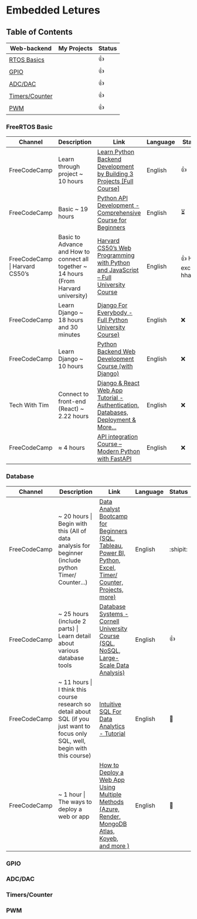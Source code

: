 # Embedded Letures

## Table of Contents

| Web-backend                                 | My Projects | Status |
| ------------------------------------------- | ----------- | ------ |
| [RTOS Basics](#database "Goto Python APIs") |             | :+1:   |
| [GPIO](#database)                           |             | :+1:   |
| [ADC/DAC](#database)                        |             | :+1:   |
| [Timers/Counter](#database)                 |             | :+1:   |
| [PWM](#database)                            |             | :+1:   |

<!-- ##  OpenCV, Data structures and Algorithms (python), R, FreeRTOS Basic, Vector Database, GitHub Actions, Timer/ Counter, Generative AI -->

### FreeRTOS Basic

| Channel                        | Description                                                                           | Link                                                                                                                                                   | Language | Status                   |
| ------------------------------ | ------------------------------------------------------------------------------------- | ------------------------------------------------------------------------------------------------------------------------------------------------------ | -------- | ------------------------ |
| FreeCodeCamp                   | Learn through project ~ 10 hours                                                      | [Learn Python Backend Development by Building 3 Projects \[Full Course\]](https://www.youtube.com/watch?v=ftKiHCDVwfA&list=LL&index=1&t=263s)          | English  | :+1:                     |
| FreeCodeCamp                   | Basic ~ 19 hours                                                                      | [Python API Development - Comprehensive Course for Beginners](https://www.youtube.com/watch?v=0sOvCWFmrtA&list=LL&index=1&t=2s)                        | English  | ⏳                       |
| FreeCodeCamp \| Harvard CS50’s | Basic to Advance and How to connect all together ~ 14 hours (From Harvard university) | [Harvard CS50’s Web Programming with Python and JavaScript – Full University Course](https://www.youtube.com/watch?v=vzGllw18DkA&list=LL&index=2&t=0s) | English  | :+1: How exciting hhaaa. |
| FreeCodeCamp                   | Learn Django ~ 18 hours and 30 minutes                                                | [Django For Everybody - Full Python University Course)](https://www.youtube.com/watch?v=o0XbHvKxw7Y&list=LL&index=3)                                   | English  | :x:                      |
| FreeCodeCamp                   | Learn Django ~ 10 hours                                                               | [Python Backend Web Development Course (with Django)](https://www.youtube.com/watch?v=jBzwzrDvZ18&list=LL&index=2)                                     | English  | :x:                      |
| Tech With Tim                  | Connect to front-end (React) ~ 2.22 hours                                             | [Django & React Web App Tutorial - Authentication, Databases, Deployment & More...](https://www.youtube.com/watch?v=c-QsfbznSXI&list=LL&index=6)       | English  | :x:                      |
| FreeCodeCamp                   | ≈ 4 hours                                                                             | [API integration Course – Modern Python with FastAPI](https://youtube.com/watch?v=rkPIftzu1pQ&list=LL&index=4)                                         | English  | :x:                      |

### Database

| Channel      | Description                                                                                                                       | Link                                                                                                                                                                             | Language | Status   |
| ------------ | --------------------------------------------------------------------------------------------------------------------------------- | -------------------------------------------------------------------------------------------------------------------------------------------------------------------------------- | -------- | -------- |
| FreeCodeCamp | ~ 20 hours \| Begin with this (All of data analysis for beginner (include python Timer/ Counter...)                               | [Data Analyst Bootcamp for Beginners (SQL, Tableau, Power BI, Python, Excel, Timer/ Counter, Projects, more)](https://www.youtube.com/watch?v=PSNXoAs2FtQ&list=LL&index=4&t=21s) | English  | :shipit: |
| FreeCodeCamp | ~ 25 hours (include 2 parts) \| Learn detail about various database tools                                                         | [Database Systems - Cornell University Course (SQL, NoSQL, Large-Scale Data Analysis)](https://www.youtube.com/watch?v=4cWkVbC2bNE&list=LL&index=2)                              | English  | :+1:     |
| FreeCodeCamp | ~ 11 hours \| I think this course research so detail about SQL (if you just want to focus only SQL, well, begin with this course) | [Intuitive SQL For Data Analytics - Tutorial](https://www.youtube.com/watch?v=mXW7JHJM34k&list=LL&index=5)                                                                       | English  | 🔰       |
| FreeCodeCamp | ~ 1 hour \| The ways to deploy a web or app                                                                                       | [How to Deploy a Web App Using Multiple Methods (Azure, Render, MongoDB Atlas, Koyeb, and more )](https://www.youtube.com/watch?v=vROMXzOWqec&list=LL&index=1)                   | English  | 🤯       |

### GPIO

### ADC/DAC

### Timers/Counter

### PWM
